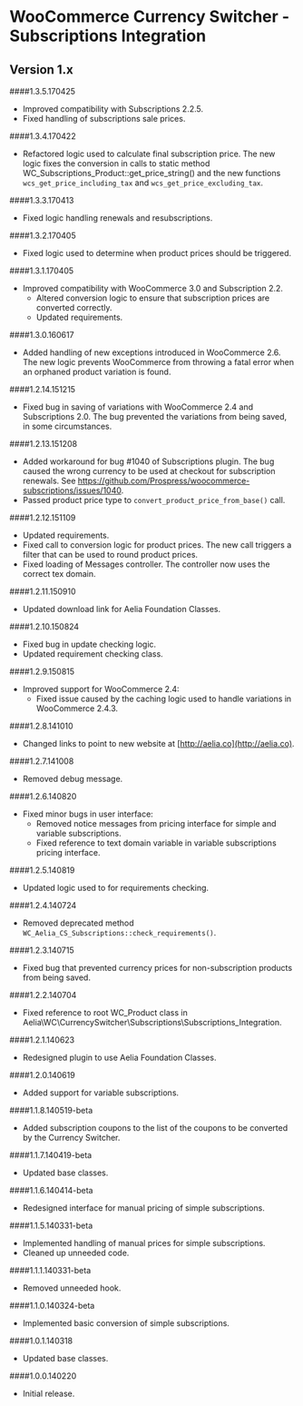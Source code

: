 # WooCommerce Currency Switcher - Subscriptions Integration

## Version 1.x
####1.3.5.170425
* Improved compatibility with Subscriptions 2.2.5.
* Fixed handling of subscriptions sale prices.

####1.3.4.170422
* Refactored logic used to calculate final subscription price. The new logic fixes the conversion in calls to static method WC_Subscriptions_Product::get_price_string() and the new functions `wcs_get_price_including_tax` and `wcs_get_price_excluding_tax`.

####1.3.3.170413
* Fixed logic handling renewals and resubscriptions.

####1.3.2.170405
* Fixed logic used to determine when product prices should be triggered.

####1.3.1.170405
* Improved compatibility with WooCommerce 3.0 and Subscription 2.2.
	* Altered conversion logic to ensure that subscription prices are converted correctly.
	* Updated requirements.

####1.3.0.160617
* Added handling of new exceptions introduced in WooCommerce 2.6. The new logic prevents WooCommerce from throwing a fatal error when an orphaned product variation is found.

####1.2.14.151215
* Fixed bug in saving of variations with WooCommerce 2.4 and Subscriptions 2.0. The bug prevented the variations from being saved, in some circumstances.

####1.2.13.151208
* Added workaround for bug #1040 of Subscriptions plugin. The bug caused the wrong currency to be used at checkout for subscription renewals. See  https://github.com/Prospress/woocommerce-subscriptions/issues/1040.
* Passed product price type to `convert_product_price_from_base()` call.

####1.2.12.151109
* Updated requirements.
* Fixed call to conversion logic for product prices. The new call triggers a filter that can be used to round product prices.
* Fixed loading of Messages controller. The controller now uses the correct tex domain.

####1.2.11.150910
* Updated download link for Aelia Foundation Classes.

####1.2.10.150824
* Fixed bug in update checking logic.
* Updated requirement checking class.

####1.2.9.150815
* Improved support for WooCommerce 2.4:
	* Fixed issue caused by the caching logic used to handle variations in WooCommerce 2.4.3.

####1.2.8.141010
* Changed links to point to new website at [http://aelia.co](http://aelia.co).

####1.2.7.141008
* Removed debug message.

####1.2.6.140820
* Fixed minor bugs in user interface:
	* Removed notice messages from pricing interface for simple and variable subscriptions.
	* Fixed reference to text domain variable in variable subscriptions pricing interface.

####1.2.5.140819
* Updated logic used to for requirements checking.

####1.2.4.140724
* Removed deprecated method `WC_Aelia_CS_Subscriptions::check_requirements()`.

####1.2.3.140715
* Fixed bug that prevented currency prices for non-subscription products from being saved.

####1.2.2.140704
* Fixed reference to root WC_Product class in Aelia\WC\CurrencySwitcher\Subscriptions\Subscriptions_Integration.

####1.2.1.140623
* Redesigned plugin to use Aelia Foundation Classes.

####1.2.0.140619
* Added support for variable subscriptions.

####1.1.8.140519-beta
* Added subscription coupons to the list of the coupons to be converted by the Currency Switcher.

####1.1.7.140419-beta
* Updated base classes.

####1.1.6.140414-beta
* Redesigned interface for manual pricing of simple subscriptions.

####1.1.5.140331-beta
* Implemented handling of manual prices for simple subscriptions.
* Cleaned up unneeded code.

####1.1.1.140331-beta
* Removed unneeded hook.

####1.1.0.140324-beta
* Implemented basic conversion of simple subscriptions.

####1.0.1.140318
* Updated base classes.

####1.0.0.140220
* Initial release.
